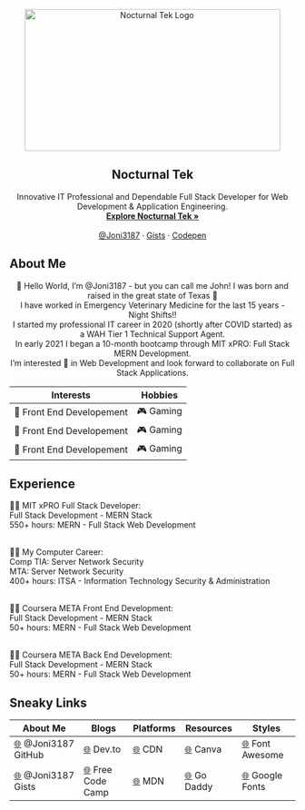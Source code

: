<!-- = = = = = = = [ BANNER ] = = = = = = = -->

<p align="center">
  <a href="https://nocturnaltek.com/">
    <img src="https://res.cloudinary.com/eren-joni/image/upload/v1690748087/Nocturnal%20Tek/NT_Icon_AC_kbjzf9.png" alt="Nocturnal Tek Logo" width="450" height="250">
  </a>
</p>

<h2 align="center">Nocturnal Tek</h2>

<p align="center">
  Innovative IT Professional and Dependable Full Stack Developer for Web Development & Application Engineering.
  <br>
  <a href="https://nocturnaltek.com/"><strong>Explore Nocturnal Tek »</strong></a>
  <br>
  <br>
  <a href="https://joni3187.github.io/">@Joni3187</a>
  ·
  <a href="https://gist.github.com/Joni3187">Gists</a>
  ·
  <a href="https://codepen.io/joni_eren">Codepen</a>
</p>

<!-- = = = = = = = [ ABOUT ME ] = = = = = = = -->

## About Me

<p align="center">
    👋 Hello World, I’m @Joni3187 - but you can call me John! I was born and raised in the great state of Texas 🤠 <br>
    I have worked in Emergency Veterinary Medicine for the last 15 years - Night Shifts!! <br>
    I started my professional IT career in 2020 (shortly after COVID started) as a WAH Tier 1 Technical Support Agent. <br>
    In early 2021 I began a 10-month bootcamp through MIT xPRO: Full Stack MERN Development.<br>
    I’m interested 👀 in Web Development and look forward to collaborate on Full Stack Applications. <br>
</p>

<center>

| Interests | Hobbies | 
| ------ | ------ | 
| 👾 Front End Developement | 🎮 Gaming |
| 👾 Front End Developement | 🎮 Gaming |
| 👾 Front End Developement | 🎮 Gaming |

</center>


<!-- 
Interests: <br>
👾 front end <br>
👾 back end <br>
👾 Graphical Engineering <br>
👾 front end <br>

Hobbies: <br>
🎮 Gaming <br>
👨‍💻 Coding <br>
🏈 Sports & Outdoors <br>
👨‍🍳 Cooking & Cleaning (It's my therapy!) <br>
-->



<!-- = = = = = = = [ EXPERIENCE ] = = = = = = = -->

## Experience

👨‍🎓 MIT xPRO Full Stack Developer: <br>
Full Stack Development - MERN Stack <br>
550+ hours: MERN - Full Stack Web Development <br>
<br>

👨‍🎓 My Computer Career: <br>
Comp TIA: Server Network Security <br>
MTA: Server Network Security <br>
400+ hours: ITSA - Information Technology Security & Administration <br>
<br>

👨‍🎓 Coursera META Front End Development: <br>
Full Stack Development - MERN Stack <br>
50+ hours: MERN - Full Stack Web Development <br>
<br>

👨‍🎓 Coursera META Back End Development: <br>
Full Stack Development - MERN Stack <br>
50+ hours: MERN - Full Stack Web Development <br>

<!-- = = = = = = = [ SNEAKY LINKS ] = = = = = = = -->

## Sneaky Links

<center>

| About Me | Blogs | Platforms | Resources | Styles |
| ------ | ------ | ------ | ------ | ------ |
| <a href="https://joni3187.github.io/">🌐</a> @Joni3187 GitHub | <a href="https://dev.to/">🌐</a> Dev.to | <a href="https://cdnjs.com/">🌐</a> CDN | <a href="https://www.canva.com/">🌐</a> Canva | <a href="https://fontawesome.com/">🌐</a> Font Awesome |
| <a href="https://github.com/Joni3187/Gists">🌐</a> @Joni3187 Gists | <a href="https://www.freecodecamp.org/learn">🌐</a> Free Code Camp | <a href="https://developer.mozilla.org/en-US/">🌐</a> MDN | <a href="https://www.godaddy.com/">🌐</a> Go Daddy | <a href="https://fonts.google.com/">🌐</a> Google Fonts |

</center>


<!-- 

[ About Me ]

<a href="https://joni3187.github.io/">🌐</a> @Joni3187 GitHub<br>
<a href="https://github.com/Joni3187/Gists">🌐</a> @Joni3187 Gists<br>
<a href="https://codepen.io/joni_eren">🌐</a> CodePen.io<br>

[ Blogs ]

<a href="https://dev.to/">🌐</a> Dev.to<br>
<a href="https://www.freecodecamp.org/learn">🌐</a> Free Code Camp<br>
<a href="https://www.geeksforgeeks.org/">🌐</a> Geeks 4 Geeks<br>
<a href="https://www.pcmag.com/">🌐</a> PC Mag<br>

[ Platforms]

<a href="https://cdnjs.com/">🌐</a> CDN<br>
<a href="https://developer.mozilla.org/en-US/">🌐</a> MDN<br>
<a href="https://getbootstrap.com/">🌐</a> Bootstrap<br>
<a href="https://www.w3schools.com/">🌐</a> W3 Schools<br>

<a href="https://www.codementor.io/">🌐</a> Code Mentor<br>
<a href="https://virtualcoffee.io/">🌐</a> Virtual Coffee<br>

[ Resources ]

<a href="https://www.canva.com/">🌐</a> Canva<br>
<a href="https://www.godaddy.com/">🌐</a> Go Daddy<br>

<a href="https://cloudinary.com/">🌐</a> Cloudinary<br>
<a href="https://unsplash.com/">🌐</a> Unsplash<br>

[ Styles ]

<a href="https://fontawesome.com/">🌐</a> Font Awesome<br>
<a href="https://fonts.google.com/">🌐</a> Google Fonts<br>
<a href="https://heropatterns.com/">🌐</a> Hero Patterns<br> 

-->



<!-- Joni3187/Joni3187 is a ✨ special ✨ repository because its `README.md` (this file) appears on your GitHub profile. You can click the Preview link to take a look at your changes. -->
